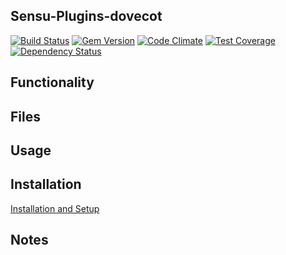 ## Sensu-Plugins-dovecot

[![Build Status](https://travis-ci.org/sensu-plugins/sensu-plugins-dovecot.svg?branch=master)](https://travis-ci.org/sensu-plugins/sensu-plugins-dovecot)
[![Gem Version](https://badge.fury.io/rb/sensu-plugins-dovecot.svg)](http://badge.fury.io/rb/sensu-plugins-dovecot)
[![Code Climate](https://codeclimate.com/github/sensu-plugins/sensu-plugins-dovecot/badges/gpa.svg)](https://codeclimate.com/github/sensu-plugins/sensu-plugins-dovecot)
[![Test Coverage](https://codeclimate.com/github/sensu-plugins/sensu-plugins-dovecot/badges/coverage.svg)](https://codeclimate.com/github/sensu-plugins/sensu-plugins-dovecot)
[![Dependency Status](https://gemnasium.com/sensu-plugins/sensu-plugins-dovecot.svg)](https://gemnasium.com/sensu-plugins/sensu-plugins-dovecot)

## Functionality

## Files

## Usage

## Installation

[Installation and Setup](http://sensu-plugins.io/docs/installation_instructions.html)

## Notes
